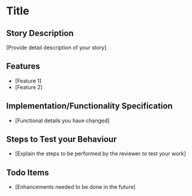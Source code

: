 # Title

## Story Description
[Provide detail description of your story]

## Features 
* [Feature 1]
* [Feature 2]

## Implementation/Functionality Specification
* [Functional details you have changed]

## Steps to Test your Behaviour
* [Explain the steps to be performed by the reviewer to test your work]

## Todo Items
* [Enhancements needed to be done in the future]
